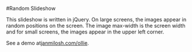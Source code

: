 #Random Slideshow

This slideshow is written in jQuery. On large screens, the images appear in random positions on the screen. The image max-width is the screen width and for small screens, the images appear in the upper left corner.

See a demo at[janmilosh.com/ollie](http://janmilosh.com/ollie).